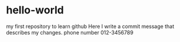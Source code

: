 # hello-world
my first repository to learn github
Here I write a commit message that describes my changes.
phone number 012-3456789
